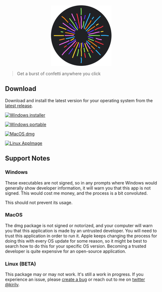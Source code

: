 <p align="center">
  <a href="https://github.com/glitter-xyz/glittr">
    <img src="assets/icon.svg" width="200px" alt="logo" />
  </a>
</p>

> Get a burst of confetti anywhere you click

## Download

Download and install the latest version for your operating system from the [latest release][release].

[![Windows installer](https://img.shields.io/badge/Windows-installer-5dade2?style=for-the-badge&logo=windows)][release]

[![Windows portable](https://img.shields.io/badge/Windows-portable-58d68d?style=for-the-badge&logo=windows)][release]

[![MacOS dmg](https://img.shields.io/badge/MacOS-dmg-a6acaf?style=for-the-badge&logo=apple)][release]

[![Linux AppImage](https://img.shields.io/badge/Linux-AppImage%20%28beta%29-dc7633?style=for-the-badge&logo=linux&logoColor=white)][release]


## Support Notes

### Windows

These executables are not signed, so in any prompts where Windows would generally show developer information, it will warn you that this app is not signed. This would cost me money, and the process is a bit convoluted.

This should not prevent its usage.

### MacOS

The dmg package is not signed or notorized, and your computer will warn you that this application is made by an untrusted developer. You will need to trust this application in order to run it. Apple keeps changing the process for doing this with every OS update for some reason, so it might be best to search how to do this for your specific OS version. Becoming a trusted developer is quite expensive for an open-source application.

### Linux (BETA)

This package may or may not work. It's still a work in progress. If you experience an issue, please [create a bug](https://github.com/glitter-xyz/glittr/issues/new) or reach out to me on [twitter @kirilv](https://twitter.com/kirilv).

[release]: https://github.com/glitter-xyz/glittr/releases/latest

